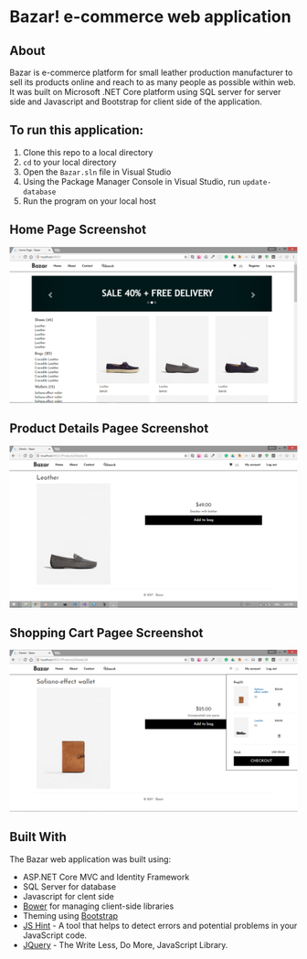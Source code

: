 # Bazar! e-commerce web application

## About

Bazar is e-commerce platform for small leather production manufacturer to sell its products online and reach to as many people as possible within web. It was built on Microsoft .NET Core platform using SQL server for server side and Javascript and Bootstrap for client side of the application.

## To run this application:
1.  Clone this repo to a local directory
1.  `cd` to your local directory
1.  Open the `Bazar.sln` file in Visual Studio
1.  Using the Package Manager Console in Visual Studio, run `update-database`
1.  Run the program on your local host 



## Home Page Screenshot

![Caption for the picture.](Bazar/wwwroot/images/github/home.png)


## Product Details Pagee Screenshot

![Caption for the picture.](Bazar/wwwroot/images/github/details.png)


## Shopping Cart Pagee Screenshot

![Caption for the picture.](Bazar/wwwroot/images/github/bag.png)


## Built With

The Bazar web application was built using: 

*  ASP.NET Core MVC and Identity Framework 
*  SQL Server for database
*  Javascript for clent side
*  [Bower](https://go.microsoft.com/fwlink/?LinkId=518004) for managing client-side libraries
*  Theming using [Bootstrap](https://go.microsoft.com/fwlink/?LinkID=398939)
*  [JS Hint](http://jshint.com/) - A tool that helps to detect errors and potential problems in your JavaScript code.
*  [JQuery](https://jquery.com/) - The Write Less, Do More, JavaScript Library.

    

